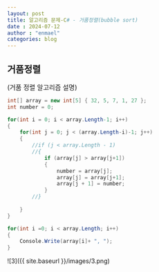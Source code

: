 ```yaml
---
layout: post
title: 알고리즘 문제-C# - 거품정렬(bubble sort) 
date : 2024-07-12
author : "enmael"
categories: blog
---
```

<h2> 거품정렬 </h2>

<span style="font-size: 15px;">
  (거품 정렬 알고리즘 설명)
</span>

```csharp
int[] array = new int[5] { 32, 5, 7, 1, 27 };
int number = 0;

for(int i = 0; i < array.Length-1; i++) 
{
    for(int j = 0; j < (array.Length-i)-1; j++)
    {
        //if (j < array.Length - 1)
        //{
            if (array[j] > array[j+1])
            {
                number = array[j];
                array[j] = array[j+1];
                array[j + 1] = number;
            }
        //}
     
    }
}

for(int i =0; i < array.Length; i++)
{
    Console.Write(array[i]+ ", ");
}
```

![3]({{ site.baseurl }}/images/3.png)
